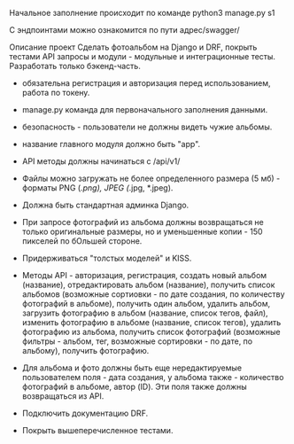 Начальное заполнение происходит по команде python3 manage.py s1

С эндпоинтами можно ознакомится по пути адрес/swagger/


Описание проект
Сделать фотоальбом на Django и DRF, покрыть тестами API запросы и модули - модульные и интеграционные тесты. Разработать только бэкенд-часть.

- обязательна регистрация и авторизация перед использованием, работа по токену.

- manage.py команда для первоначального заполнения данными.

- безопасность - пользователи не должны видеть чужие альбомы.

- название главного модуля должно быть "app".

- API методы должны начинаться с /api/v1/

- Файлы можно загружать не более определенного размера (5 мб) - форматы PNG (*.png), JPEG (*.jpg, *.jpeg).

- Должна быть стандартная админка Django.

- При запросе фотографий из альбома должны возвращаться не только оригинальные размеры, но и уменьшенные копии - 150 пикселей по бОльшей стороне.

- Придерживаться "толстых моделей" и KISS.

- Методы API - авторизация, регистрация, создать новый альбом (название), отредактировать альбом (название), получить список альбомов (возможные сортиовки - по дате создания, по количеству фотографий в альбоме), получить один альбом, удалить альбом, загрузить фотографию в альбом (название, список тегов, файл), изменить фотографию в альбоме (название, список тегов), удалить фотографию из альбома, получить список фотографий (возможные фильтры - альбом, тег, возможные сортировки - по дате, по альбому), получить фотографию.

- Для альбома и фото должны быть еще нередактируемые пользователем поля - дата создания, у альбома также - количество фотографий в альбоме, автор (ID). Эти поля также должны возвращаться из API.

- Подключить документацию DRF.

- Покрыть вышеперечисленное тестами.
